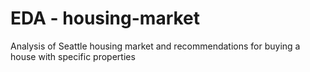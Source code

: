 # EDA - housing-market
Analysis of Seattle housing market and recommendations for buying a house with specific properties
